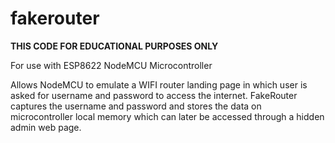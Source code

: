 # fakerouter
**THIS CODE FOR EDUCATIONAL PURPOSES ONLY**

For use with ESP8622 NodeMCU Microcontroller

Allows NodeMCU to emulate a WIFI router landing page in which user is asked for username and password to access the internet. FakeRouter captures the username and password and stores the data on microcontroller local memory which can later be accessed through a hidden admin web page.

